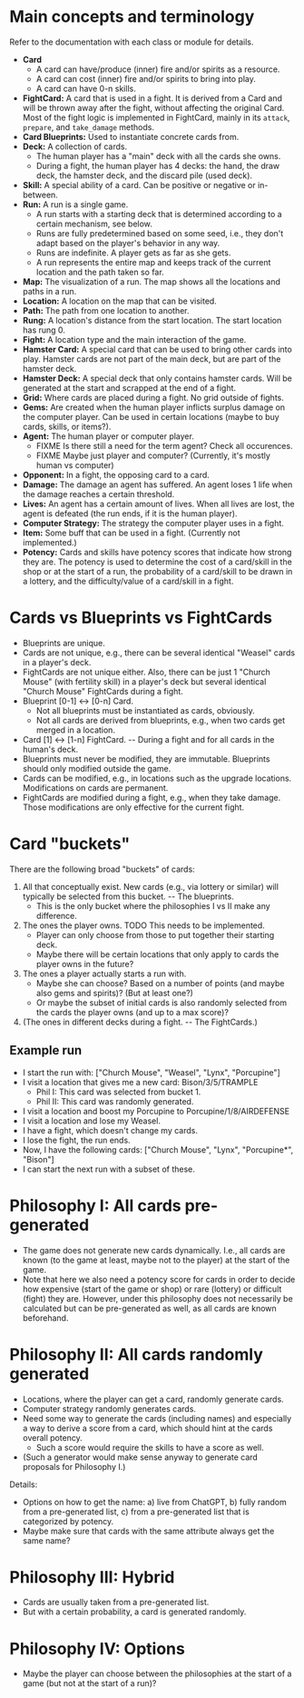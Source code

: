
# Main concepts and terminology

Refer to the documentation with each class or module for details.

- **Card**
  - A card can have/produce (inner) fire and/or spirits as a resource.
  - A card can cost (inner) fire and/or spirits to bring into play.
  - A card can have 0-n skills.
- **FightCard:** A card that is used in a fight. It is derived from a Card and will be
  thrown away after the fight, without affecting the original Card. Most of the fight
  logic is implemented in FightCard, mainly in its `attack`, `prepare`, and
  `take_damage` methods.
- **Card Blueprints:** Used to instantiate concrete cards from.
- **Deck:** A collection of cards.
  - The human player has a "main" deck with all the cards she owns.
  - During a fight, the human player has 4 decks: the hand, the draw deck, the hamster
    deck, and the discard pile (used deck).
- **Skill:** A special ability of a card. Can be positive or negative or in-between.
- **Run:** A run is a single game.
  - A run starts with a starting deck that is determined according to a certain
    mechanism, see below. 
  - Runs are fully predetermined based on some seed, i.e., they don't adapt based on the
    player's behavior in any way.
  - Runs are indefinite. A player gets as far as she gets.
  - A run represents the entire map and keeps track of the current location and the path
    taken so far.
- **Map:** The visualization of a run. The map shows all the locations and paths in a
  run.
- **Location:** A location on the map that can be visited.
- **Path:** The path from one location to another.
- **Rung:** A location's distance from the start location. The start location has rung 0.
- **Fight:** A location type and the main interaction of the game.
- **Hamster Card:** A special card that can be used to bring other cards into play.
  Hamster cards are not part of the main deck, but are part of the hamster deck.
- **Hamster Deck:** A special deck that only contains hamster cards. Will be generated
  at the start and scrapped at the end of a fight.
- **Grid:** Where cards are placed during a fight. No grid outside of fights.
- **Gems:** Are created when the human player inflicts surplus damage on the computer
  player. Can be used in certain locations (maybe to buy cards, skills, or items?).
- **Agent:** The human player or computer player.
  - FIXME Is there still a need for the term agent? Check all occurences.
  - FIXME Maybe just player and computer? (Currently, it's mostly human vs computer)
- **Opponent:** In a fight, the opposing card to a card.
- **Damage:** The damage an agent has suffered. An agent loses 1 life when the damage
  reaches a certain threshold.
- **Lives:** An agent has a certain amount of lives. When all lives are lost, the agent
  is defeated (the run ends, if it is the human player).
- **Computer Strategy:** The strategy the computer player uses in a fight.
- **Item:** Some buff that can be used in a fight. (Currently not implemented.)
- **Potency:** Cards and skills have potency scores that indicate how strong they are.
  The potency is used to determine the cost of a card/skill in the shop or at the start
  of a run, the probability of a card/skill to be drawn in a lottery, and the
  difficulty/value of a card/skill in a fight.

# Cards vs Blueprints vs FightCards

- Blueprints are unique.
- Cards are not unique, e.g., there can be several identical "Weasel" cards in a
  player's deck.
- FightCards are not unique either. Also, there can be just 1 "Church Mouse" (with
  fertility skill) in a player's deck but several identical "Church Mouse" FightCards
  during a fight.
- Blueprint [0-1] <-> [0-n] Card.
  - Not all blueprints must be instantiated as cards, obviously.
  - Not all cards are derived from blueprints, e.g., when two cards get merged in a
    location.
- Card [1] <-> [1-n] FightCard. -- During a fight and for all cards in the human's deck.
- Blueprints must never be modified, they are immutable. Blueprints should only modified
  outside the game.
- Cards can be modified, e.g., in locations such as the upgrade locations. Modifications
  on cards are permanent.
- FightCards are modified during a fight, e.g., when they take damage. Those
  modifications are only effective for the current fight.


# Card "buckets"

There are the following broad "buckets" of cards:

1. All that conceptually exist. New cards (e.g., via lottery or similar) will typically
   be selected from this bucket. -- The blueprints.
   - This is the only bucket where the philosophies I vs II make any difference.
2. The ones the player owns. TODO This needs to be implemented.
   - Player can only choose from those to put together their starting deck.
   - Maybe there will be certain locations that only apply to cards the player owns in
     the future?
3. The ones a player actually starts a run with.
   - Maybe she can choose? Based on a number of points (and maybe also gems and
     spirits)? (But at least one?) 
   - Or maybe the subset of initial cards is also randomly selected from the cards the
     player owns (and up to a max score)? 
4. (The ones in different decks during a fight. -- The FightCards.)

## Example run

- I start the run with: ["Church Mouse", "Weasel", "Lynx", "Porcupine"]
- I visit a location that gives me a new card: Bison/3/5/TRAMPLE
  - Phil I: This card was selected from bucket 1.
  - Phil II: This card was randomly generated.
- I visit a location and boost my Porcupine to Porcupine/1/8/AIRDEFENSE
- I visit a location and lose my Weasel.
- I have a fight, which doesn't change my cards.
- I lose the fight, the run ends.
- Now, I have the following cards: ["Church Mouse", "Lynx", "Porcupine*", "Bison"]
- I can start the next run with a subset of these.


# Philosophy I: All cards pre-generated

- The game does not generate new cards dynamically. I.e., all cards are known (to the
  game at least, maybe not to the player) at the start of the game.
- Note that here we also need a potency score for cards in order to decide how
  expensive (start of the game or shop) or rare (lottery) or difficult (fight) they are.
  However, under this philosophy does not necessarily be calculated but can be
  pre-generated as well, as all cards are known beforehand.


# Philosophy II: All cards randomly generated

- Locations, where the player can get a card, randomly generate cards.
- Computer strategy randomly generates cards.
- Need some way to generate the cards (including names) and especially a way to derive a
  score from a card, which should hint at the cards overall potency.
  - Such a score would require the skills to have a score as well.
- (Such a generator would make sense anyway to generate card proposals for Philosophy
  I.)

Details:

- Options on how to get the name: a) live from ChatGPT, b) fully random from a
  pre-generated list, c) from a pre-generated list that is categorized by potency.
- Maybe make sure that cards with the same attribute always get the same name?


# Philosophy III: Hybrid

- Cards are usually taken from a pre-generated list.
- But with a certain probability, a card is generated randomly.


# Philosophy IV: Options

- Maybe the player can choose between the philosophies at the start of a game (but not
  at the start of a run)?

